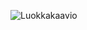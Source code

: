 ![Luokkakaavio](https://user-images.githubusercontent.com/48727015/56224551-74987000-6078-11e9-9390-5d702256bec9.PNG)
